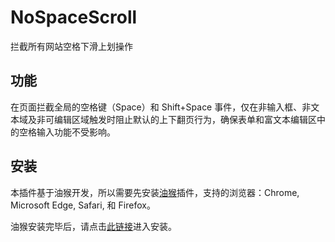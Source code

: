 # NoSpaceScroll

拦截所有网站空格下滑上划操作

## 功能

在页面拦截全局的空格键（Space）和 Shift+Space 事件，仅在非输入框、非文本域及非可编辑区域触发时阻止默认的上下翻页行为，确保表单和富文本编辑区中的空格输入功能不受影响。

## 安装

本插件基于油猴开发，所以需要先安装[油猴](https://www.tampermonkey.net/)插件，支持的浏览器：Chrome, Microsoft Edge, Safari, 和 Firefox。

油猴安装完毕后，请点击[此链接](https://greasyfork.org/zh-CN/scripts/540249-%E7%A6%81%E7%94%A8%E7%A9%BA%E6%A0%BC%E7%BF%BB%E9%A1%B5)进入安装。
